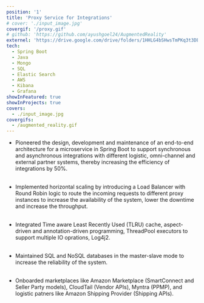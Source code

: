 ```yaml
---
position: '1'
title: 'Proxy Service for Integrations'
# cover: './input_image.jpg'
covergif: '/proxy.gif'
# github: 'https://github.com/ayushgoel24/AugmentedReality'
externel: 'https://drive.google.com/drive/folders/1HHLG4bSHwsTmPKq3t3DEs7kCbRr43fml?usp=share_link'
tech:
  - Spring Boot
  - Java
  - Mongo
  - SQL
  - Elastic Search
  - AWS
  - Kibana
  - Grafana
showInFeatured: true
showInProjects: true
covers:
  - ./input_image.jpg
covergifs:
  - /augmented_reality.gif
---
```


- Pioneered the design, development and maintenance of an end-to-end architecture for a microservice in Spring Boot to support synchronous and asynchronous integrations with different logistic, omni-channel and external partner systems, thereby increasing the efficiency of integrations by 50%.<br/><br/>

- Implemented horizontal scaling by introducing a Load Balancer with Round Robin logic to route the incoming requests to different proxy instances to increase the availability of the system, lower the downtime and increase the throughput.<br/><br/>

- Integrated Time aware Least Recently Used (TLRU) cache, aspect-driven and annotation-driven programming, ThreadPool executors to support multiple IO oprations, Log4j2.<br/><br/>

- Maintained SQL and NoSQL databases in the master-slave mode to increase the reliability of the system.<br/><br/>

- Onboarded marketplaces like Amazon Marketplace (SmartConnect and Seller Party models), CloudTail (Vendor APIs), Myntra (PPMP), and logistic patners like Amazon Shipping Provider (Shipping APIs).
